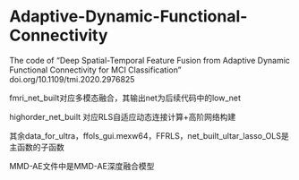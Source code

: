 # Adaptive-Dynamic-Functional-Connectivity
The code of “Deep Spatial-Temporal Feature Fusion from Adaptive Dynamic Functional Connectivity for MCI Classification” doi.org/10.1109/tmi.2020.2976825

fmri_net_built对应多模态融合，其输出net为后续代码中的low_net

highorder_net_built 对应RLS自适应动态连接计算+高阶网络构建

其余data_for_ultra，ffols_gui.mexw64，FFRLS，net_built_ultar_lasso_OLS是主函数的子函数

MMD-AE文件中是MMD-AE深度融合模型
